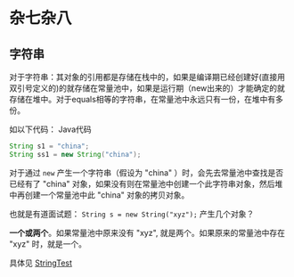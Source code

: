 # 杂七杂八

## 字符串

对于字符串：其对象的引用都是存储在栈中的，如果是编译期已经创建好(直接用双引号定义的)的就存储在常量池中，如果是运行期（new出来的）才能确定的就存储在堆中。对于equals相等的字符串，在常量池中永远只有一份，在堆中有多份。

如以下代码： Java代码 

```java
String s1 = "china"; 
String ss1 = new String("china"); 
```

对于通过 `new` 产生一个字符串（假设为 "china" ）时，会先去常量池中查找是否已经有了 "china" 对象，如果没有则在常量池中创建一个此字符串对象，然后堆中再创建一个常量池中此  "china" 对象的拷贝对象。

也就是有道面试题： `String s = new String("xyz");` 产生几个对象？

**一个或两个**。如果常量池中原来没有 "xyz", 就是两个。如果原来的常量池中存在 "xyz" 时，就是一个。

具体见 [StringTest](StringTest.java)
